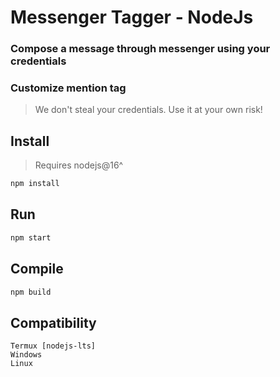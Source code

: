 # Messenger Tagger - NodeJs
### Compose a message through messenger using your credentials
### Customize mention tag

> We don't steal your credentials. Use it at your own risk!


## Install
> Requires nodejs@16^
```sh
npm install
```

## Run
```sh
npm start
```

## Compile
```sh
npm build
```

## Compatibility
```
Termux [nodejs-lts]
Windows
Linux
```